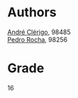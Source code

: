 # Authors
[André Clérigo](https://github.com/andreclerigo), 98485   
[Pedro Rocha](https://github.com/PedroRocha9), 98256

# Grade
16
